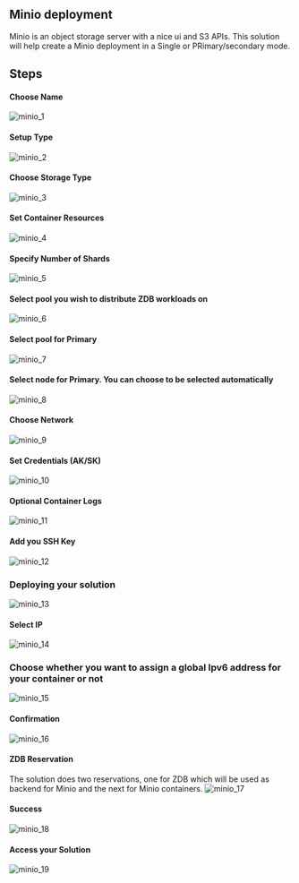 ## Minio deployment
Minio is an object storage server with a nice ui and S3 APIs.
This solution will help create a Minio deployment in a Single or PRimary/secondary mode.

## Steps

#### Choose Name
![minio_1](img/minio_1.jpg)

#### Setup Type
![minio_2](img/minio_2.jpg)

#### Choose Storage Type
![minio_3](img/minio_3.jpg)

#### Set Container Resources
![minio_4](img/minio_4.jpg)

#### Specify Number of Shards
![minio_5](img/minio_5.jpg)

#### Select pool you wish to distribute ZDB workloads on
![minio_6](img/minio_6.jpg)

#### Select pool for Primary
![minio_7](img/minio_7.jpg)

#### Select node for Primary. You can choose to be selected automatically
![minio_8](img/minio_8.jpg)

#### Choose Network
![minio_9](img/minio_9.jpg)

#### Set Credentials (AK/SK)
![minio_10](img/minio_10.jpg)

#### Optional Container Logs
![minio_11](img/minio_11.jpg)

#### Add you SSH Key
![minio_12](img/minio_12.jpg)

### Deploying your solution
![minio_13](img/minio_13.jpg)

#### Select IP
![minio_14](img/minio_14.jpg)

### Choose whether you want to assign a global Ipv6 address for your container or not
![minio_15](img/minio_15.jpg)

#### Confirmation
![minio_16](img/minio_16.jpg)

#### ZDB Reservation
The solution does two reservations, one for ZDB which will be used as backend for Minio and the next for Minio containers.
![minio_17](img/minio_17.jpg)

#### Success
![minio_18](img/minio_18.jpg)

#### Access your Solution
![minio_19](img/minio_19.jpg)
